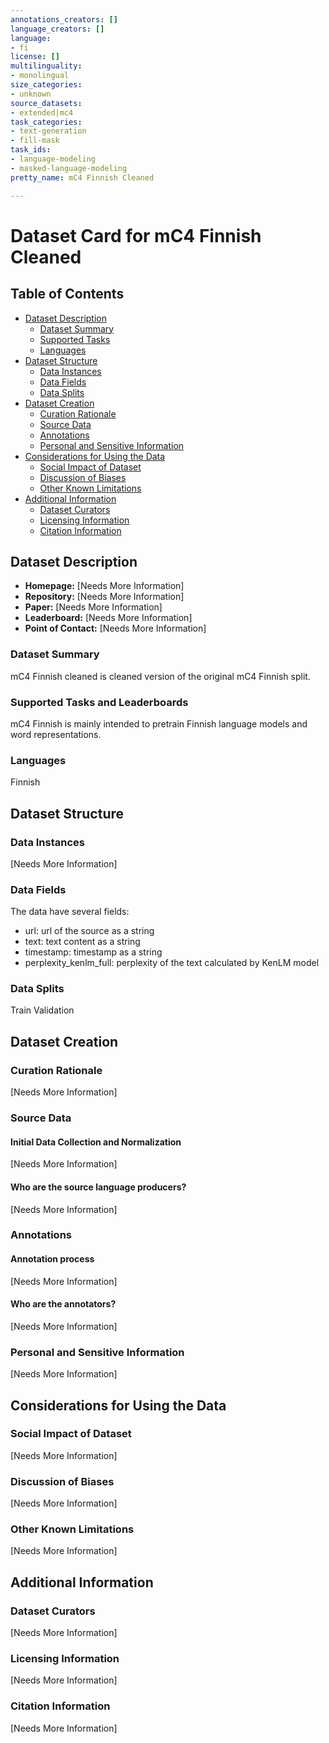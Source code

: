 ```yaml
---
annotations_creators: []
language_creators: []
language:
- fi
license: []
multilinguality:
- monolingual
size_categories:
- unknown
source_datasets:
- extended|mc4
task_categories:
- text-generation
- fill-mask
task_ids:
- language-modeling
- masked-language-modeling
pretty_name: mC4 Finnish Cleaned

---
```


# Dataset Card for mC4 Finnish Cleaned

## Table of Contents
- [Dataset Description](#dataset-description)
  - [Dataset Summary](#dataset-summary)
  - [Supported Tasks](#supported-tasks-and-leaderboards)
  - [Languages](#languages)
- [Dataset Structure](#dataset-structure)
  - [Data Instances](#data-instances)
  - [Data Fields](#data-instances)
  - [Data Splits](#data-instances)
- [Dataset Creation](#dataset-creation)
  - [Curation Rationale](#curation-rationale)
  - [Source Data](#source-data)
  - [Annotations](#annotations)
  - [Personal and Sensitive Information](#personal-and-sensitive-information)
- [Considerations for Using the Data](#considerations-for-using-the-data)
  - [Social Impact of Dataset](#social-impact-of-dataset)
  - [Discussion of Biases](#discussion-of-biases)
  - [Other Known Limitations](#other-known-limitations)
- [Additional Information](#additional-information)
  - [Dataset Curators](#dataset-curators)
  - [Licensing Information](#licensing-information)
  - [Citation Information](#citation-information)

## Dataset Description

- **Homepage:** [Needs More Information]
- **Repository:** [Needs More Information]
- **Paper:** [Needs More Information]
- **Leaderboard:** [Needs More Information]
- **Point of Contact:** [Needs More Information]

### Dataset Summary

mC4 Finnish cleaned is cleaned version of the original mC4 Finnish split.

### Supported Tasks and Leaderboards

mC4 Finnish is mainly intended to pretrain Finnish language models and word representations.



### Languages

Finnish

## Dataset Structure

### Data Instances

[Needs More Information]

### Data Fields

The data have several fields:

- url: url of the source as a string
- text: text content as a string
- timestamp: timestamp as a string
- perplexity_kenlm_full: perplexity of the text calculated by KenLM model

### Data Splits

Train Validation

## Dataset Creation

### Curation Rationale

[Needs More Information]

### Source Data

#### Initial Data Collection and Normalization

[Needs More Information]

#### Who are the source language producers?

[Needs More Information]

### Annotations

#### Annotation process

[Needs More Information]

#### Who are the annotators?

[Needs More Information]

### Personal and Sensitive Information

[Needs More Information]

## Considerations for Using the Data

### Social Impact of Dataset

[Needs More Information]

### Discussion of Biases

[Needs More Information]

### Other Known Limitations

[Needs More Information]

## Additional Information

### Dataset Curators

[Needs More Information]

### Licensing Information

[Needs More Information]

### Citation Information

[Needs More Information]